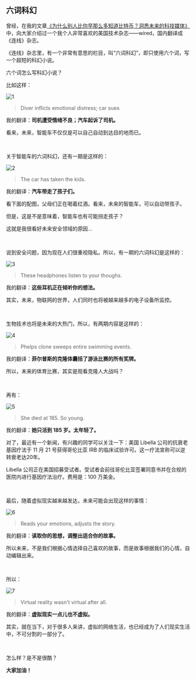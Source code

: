 ## 六词科幻

曾经，在我的文章[《为什么别人比你早那么多知道比特币？洞悉未来的科技媒体》](../../2018/2018-02-03/)中，向大家介绍过一个我个人非常喜欢的美国技术杂志——wired，国内翻译成《连线》杂志。

《连线》杂志里，有一个非常有意思的栏目，叫“六词科幻”，即只使用六个词，写一个超短的科幻小说。

六个词怎么写科幻小说？

比如这样：

![1](1.jpg)

> Diver inflicts emotional distress; car sues

我的翻译：**司机遭受情绪不良；汽车起诉了司机。**

看来，未来，智能车不仅仅是可以自己自动到达目的地而已。

<br/>

关于智能车的六词科幻，还有一期是这样的：

![2](2.jpg)

> The car has taken the kids.

我的翻译：**汽车带走了孩子们。**

看下面的配图，父母们正在喝着红酒。看来，未来的智能车，可以自动带孩子。

但是，这是不是意味着，智能车也有可能拐走孩子？

这就是我很看好未来安全领域的原因...

<br/>

说到安全问题，因为现在人们很重视隐私。所以，有一期的六词科幻是这样的：

![3](3.jpg)

> These headphones listen to your thoughs.

我的翻译：**这些耳机正在倾听你的想法。**

其实，未来，物联网的世界，人们同时也将被越来越多的电子设备所监控。

<br/>

生物技术也将是未来的大热门，所以，有两期内容是这样的：

![4](4.jpg)

> Phelps clone sweeps entire swimming events.

我的翻译：**菲尔普斯的克隆体囊括了游泳比赛的所有奖牌。**

所以，未来的体育比赛，其实是观看克隆人大战吗？

<br/>

再有：

![5](5.jpg)

> She died at 185. So young.

我的翻译：**她只活到 185 岁。太年轻了。**

对了，最近有一个新闻，有兴趣的同学可以关注一下：美国 Libella 公司的抗衰老基因疗法于 11 月 21 号获得哥伦比亚 IRB 的临床试验许可。这一疗法宣称可以逆转衰老达20年。

Libella 公司正在美国招募受试者。受试者会前往哥伦比亚签署同意书并在合规的医院内进行基因疗法治疗。费用是：100 万美金。

<br/>

最后，随着虚拟现实越来越发达，未来可能会出现这样的事情：

![6](6.jpg)

> Reads your emotions, adjusts the story.

我的翻译：**读取你的思想，调整出适合你的故事。**

所以未来，不是我们根据心情选择自己喜欢的故事，而是故事根据我们的心情，自动编辑出来。

<br/>

所以：

![7](7.jpg)

> Virtual reality wasn't virtual after all.

我的翻译：**虚拟现实一点儿也不虚拟。**

其实，就在当下，对于很多人来讲，虚拟的网络生活，也已经成为了人们现实生活中，不可分割的一部分了。

<br/>

怎么样？是不是很酷？

**大家加油！**